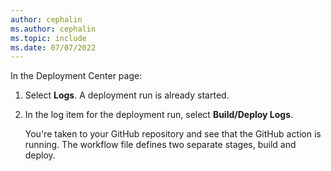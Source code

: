 ```yaml
---
author: cephalin
ms.author: cephalin
ms.topic: include
ms.date: 07/07/2022
---
```


In the Deployment Center page:

1. Select **Logs**. A deployment run is already started.

1. In the log item for the deployment run, select **Build/Deploy Logs**.

    You're taken to your GitHub repository and see that the GitHub action is running. The workflow file defines two separate stages, build and deploy.

